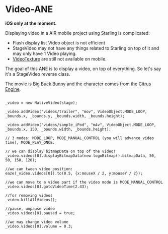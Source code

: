Video-ANE
=========

**iOS only at the moment.**

Displaying video in a AIR mobile project using Starling is complicated:
- Flash display list Video object is not efficient
- StageVideo may not have any things related to Starling on top of it and may only have 1 Video playing.
- [VideoTexture](https://forums.adobe.com/message/6615256) are still not available on mobile.

The goal of this ANE is to display a video, on top of everything. So let's say it's a StageVideo reverse class.

The movie is [Big Buck Bunny](http://www.bigbuckbunny.org/) and the character comes from the [Citrus Engine](http://citrusengine.com).

```actionscript3

_video = new NativeVideo(stage);
			
_video.addVideo("videos/trailer", "mov", VideoObject.MODE_LOOP, _bounds.x, _bounds.y, _bounds.width, _bounds.height);
			
_video.addVideo("videos/sample_iPod", "m4v", VideoObject.MODE_LOOP, _bounds.x, 150, _bounds.width, _bounds.height);

// 3 modes: MODE_LOOP, MODE_MANUAL_CONTROL (you will advance video time), MODE_PLAY_ONCE.

// we can display bitmapData on top of the video!
_video.videos[0].displayBitmapData(new logoBitmap().bitmapData, 50, 50, 150, 120);

//we can tween video position:
eaze(_video.videos[0]).to(0.5, {x:mouseX / 2, y:mouseY / 2});

//we can move to a video part if the video mode is MODE_MANUAL_CONTROL
_video.videos[0].gotoVideoTime(2.43);

//for removing videos
_video.killAllVideos();

//pause, unpause video
_video.videos[0].paused = true;

//we may change video volume
_video.videos[0].volume = 0.3;

```